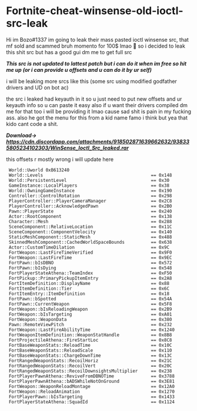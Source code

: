 # Fortnite-cheat-winsense-old-ioctl-src-leak
Hi im Bozo#1337 im going to leak their mass pasted ioctl winsense src, that mf sold and scammed bruh momento for 100$ lmao 🤡 so i decided to leak this shit src but has a good gui dm me to get full src


***This src is not updated to lattest patch but i can do it when im free so hit me up (or i can provide u offsets and u can do it by ur self)***

i will be leaking more srcs like this (some src using modified godfather drivers and UD on bot ac)

the src i leaked had keyauth in it so u just need to put new offsets and ur keyauth info so u can paste it easy also if u want their drivers compiled dm me for that too i will be providing it lmao cause sad shit is pain in my fucking ass. also he got the menu for this from a kid name famo i think but yea that kido cant code a shit.


***Download-> https://cdn.discordapp.com/attachments/918502871639662632/938335805234102303/WinSense_Ioctl_Src_leaked.rar***

this offsets r mostly wrong i will update here 

     World::Uworld 0xB613240
     World::Levels                                         == 0x148
     World::PersistentLevel                                == 0x30
     GameInstance::LocalPlayers                            == 0x38
     World::OwningGameInstance                             == 0x190
     Controller::ControlRotation                           == 0x298
     PlayerController::PlayerCameraManager                 == 0x2C8
     PlayerController::AcknowledgedPawn                    == 0x2B0
     Pawn::PlayerState                                     == 0x240
     Actor::RootComponent                                  == 0x138
     Character::Mesh                                       == 0x288
     SceneComponent::RelativeLocation                      == 0x11C
     SceneComponent::ComponentVelocity                     == 0x140
     StaticMeshComponent::StaticMesh                       == 0x488
     SkinnedMeshComponent::CachedWorldSpaceBounds          == 0x638
     Actor::CustomTimeDilation                             == 0x9C
     FortWeapon::LastFireTimeVerified                      == 0x9F0
     FortWeapon::LastFireTime                              == 0x9EC
     FortPawn::bIsDBNO                                     == 0x572
     FortPawn::bIsDying                                    == 0x548
     FortPlayerStateAthena::TeamIndex                      == 0xF50
     FortPickup::PrimaryPickupItemEntry                    == 0x2A8
     FortItemDefinition::DisplayName                       == 0x88
     FortItemDefinition::Tier                              == 0x6C
     FortItemEntry::ItemDefinition                         == 0x18
     FortPawn::bSpotted                                    == 0x54A
     FortPawn::CurrentWeapon                               == 0x5F8
     FortWeapon::bIsReloadingWeapon                        == 0x2B9
     FortWeapon::bIsTargeting                              == 0xA01
     FortWeapon::WeaponData                                == 0x380
     Pawn::RemoteViewPitch                                 == 0x232
     FortWeapon::LastFireAbilityTime                       == 0x1240
     FortWeaponItemDefinition::WeaponStatHandle            == 0x8B8
     FortProjectileAthena::FireStartLoc                    == 0x8C8
     FortBaseWeaponStats::ReloadTime                       == 0x10C
     FortBaseWeaponStats::ReloadScale                      == 0x110
     FortBaseWeaponStats::ChargeDownTime                   == 0x13C
     FortRangedWeaponStats::RecoilHoriz                    == 0x21C
     FortRangedWeaponStats::RecoilVert                     == 0x20C
     FortRangedWeaponStats::RecoilDownsightsMultiplier     == 0x238
     FortPlayerPawnAthena::ReviveFromDBNOTime              == 0x3788
     FortPlayerPawnAthena::bADSWhileNotOnGround            == 0x3E81
     FortWeapon::WeaponReloadMontage                       == 0x12A0
     FortWeapon::ReloadAnimation                           == 0x1270
     FortPlayerPawn::bIsTargeting                          == 0x1433
     FortPlayerStateAthena::SquadId                        == 0x1124
